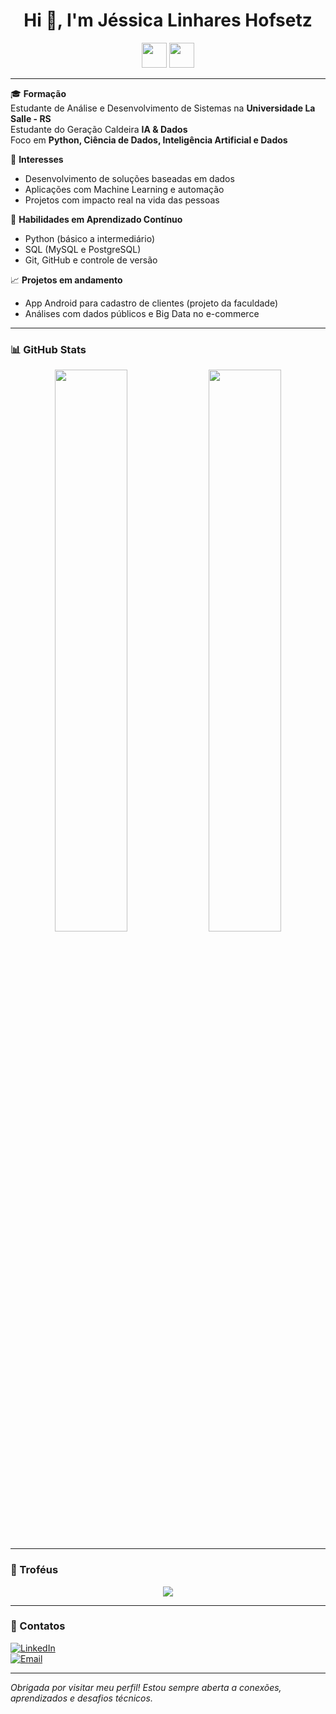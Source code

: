 <h1 align="center">Hi 👋, I'm Jéssica Linhares Hofsetz</h1>

<p align="center">
  <img src="https://cdn.jsdelivr.net/gh/devicons/devicon/icons/python/python-original.svg" width="40"/>
  <img src="https://cdn.jsdelivr.net/gh/devicons/devicon/icons/mysql/mysql-original.svg" width="40"/>
</p>

---

🎓 **Formação**  
Estudante de Análise e Desenvolvimento de Sistemas na **Universidade La Salle - RS**  
Estudante do Geração Caldeira **IA & Dados**  
Foco em **Python, Ciência de Dados, Inteligência Artificial e Dados**

💼 **Interesses**  
- Desenvolvimento de soluções baseadas em dados  
- Aplicações com Machine Learning e automação  
- Projetos com impacto real na vida das pessoas

🧠 **Habilidades em Aprendizado Contínuo**  
- Python (básico a intermediário)  
- SQL (MySQL e PostgreSQL)  
- Git, GitHub e controle de versão

📈 **Projetos em andamento**  
- App Android para cadastro de clientes (projeto da faculdade)  
- Análises com dados públicos e Big Data no e-commerce  


---

### 📊 GitHub Stats

<p align="center">
  <img src="https://github-readme-stats.vercel.app/api?username=jlinhareshofsetz&show_icons=true&theme=default" width="48%"/>
  <img src="https://github-readme-stats.vercel.app/api/top-langs/?username=jlinhareshofsetz&layout=compact&theme=default" width="48%"/>
</p>

---

### 🏅 Troféus

<p align="center">
  <img src="https://github-profile-trophy.vercel.app/?username=jlinhareshofsetz&theme=flat&column=7"/>
</p>

---

### 🔗 Contatos
[![LinkedIn](https://img.shields.io/badge/-LinkedIn-0A66C2?style=flat-square&logo=linkedin&logoColor=white)](https://www.linkedin.com/in/j%C3%A9ssica-linhares-hofsetz/)  
[![Email](https://img.shields.io/badge/-Email-D14836?style=flat-square&logo=gmail&logoColor=white)](mailto:jlinhareshofsetz@gmail.com)

---

*Obrigada por visitar meu perfil! Estou sempre aberta a conexões, aprendizados e desafios técnicos.*

